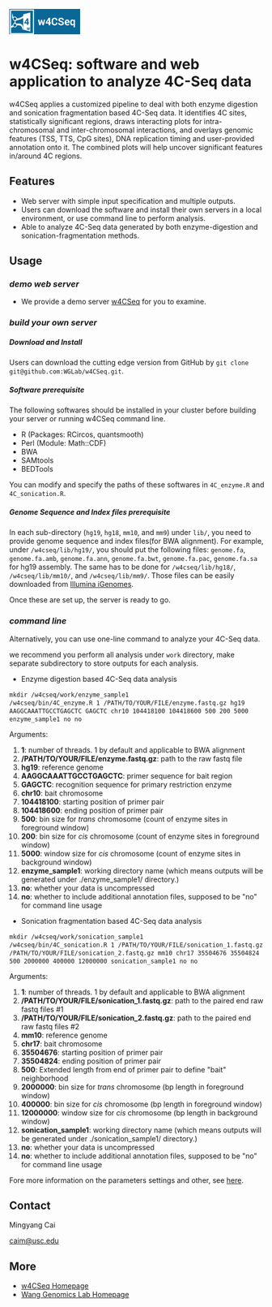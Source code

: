 ![w4CSeq](/html/W4CSEQ_files/w4cseq.png)
# w4CSeq: software and web application to analyze 4C-Seq data

w4CSeq applies a customized pipeline to deal with both enzyme digestion and sonication fragmentation based 4C-Seq data. 
It identifies 4C sites, statistically significant regions, draws interacting plots for intra-chromosomal and inter-chromosomal interactions, and overlays genomic features (TSS, TTS, CpG sites), DNA replication timing and user-provided annotation onto it. 
The combined plots will help uncover significant features in/around 4C regions. 

## Features
* Web server with simple input specification and multiple outputs.
* Users can download the software and install their own servers in a local environment, or use command line to perform analysis.
* Able to analyze 4C-Seq data generated by both enzyme-digestion and sonication-fragmentation methods.

## Usage
### *demo web server*
* We provide a demo server [w4CSeq](http://w4cseq.wglab.org/) for you to examine. 

### *build your own server*

##### Download and Install
Users can download the cutting edge version from GitHub by `git clone git@github.com:WGLab/w4CSeq.git`.

##### Software prerequisite
The following softwares should be installed in your cluster before building your server or running w4CSeq command line.
  * R (Packages: RCircos, quantsmooth)
  * Perl (Module: Math::CDF)
  * BWA
  * SAMtools
  * BEDTools
 
You can modify and specify the paths of these softwares in `4C_enzyme.R` and `4C_sonication.R`.

##### Genome Sequence and Index files prerequisite
In each sub-directory (`hg19`, `hg18`, `mm10`, and `mm9`) under `lib/`, you need to provide genome sequence and index files(for BWA alignment). For example, under `/w4cseq/lib/hg19/`, you should put the following files: `genome.fa`, `genome.fa.amb`, `genome.fa.ann`, `genome.fa.bwt`, `genome.fa.pac`, `genome.fa.sa` for hg19 assembly. The same has to be done for `/w4cseq/lib/hg18/`, `/w4cseq/lib/mm10/`, and `/w4cseq/lib/mm9/`. Those files can be easily downloaded from [Illumina iGenomes](http://support.illumina.com/sequencing/sequencing_software/igenome.html).

Once these are set up, the server is ready to go.


### *command line*
Alternatively, you can use one-line command to analyze your 4C-Seq data.

we recommend you perform all analysis under `work` directory, make separate subdirectory to store outputs for each analysis.

* Enzyme digestion based 4C-Seq data analysis
```
mkdir /w4cseq/work/enzyme_sample1
/w4cseq/bin/4C_enzyme.R 1 /PATH/TO/YOUR/FILE/enzyme.fastq.gz hg19 AAGGCAAATTGCCTGAGCTC GAGCTC chr10 104418100 104418600 500 200 5000 enzyme_sample1 no no
```
Arguments:
  1. **1**: number of threads. 1 by default and applicable to BWA alignment
  2. **/PATH/TO/YOUR/FILE/enzyme.fastq.gz**: path to the raw fastq file
  3. **hg19**: reference genome
  4. **AAGGCAAATTGCCTGAGCTC**: primer sequence for bait region
  5. **GAGCTC**: recognition sequence for primary restriction enzyme
  6. **chr10**: bait chromosome
  7. **104418100**: starting position of primer pair
  8. **104418600**: ending position of primer pair
  9. **500**: bin size for *trans* chromosome (count of enzyme sites in foreground window)
  10. **200**: bin size for *cis* chromosome (count of enzyme sites in foreground window)
  11. **5000**: window size for *cis* chromosome (count of enzyme sites in background window)
  12. **enzyme_sample1**: working directory name (which means outputs will be generated under ./enzyme_sample1/ directory.)
  13. **no**: whether your data is uncompressed
  14. **no**: whether to include additional annotation files, supposed to be "no" for command line usage

* Sonication fragmentation based 4C-Seq data analysis
```
mkdir /w4cseq/work/sonication_sample1
/w4cseq/bin/4C_sonication.R 1 /PATH/TO/YOUR/FILE/sonication_1.fastq.gz /PATH/TO/YOUR/FILE/sonication_2.fastq.gz mm10 chr17 35504676 35504824 500 2000000 400000 12000000 sonication_sample1 no no
```
Arguments:
  1. **1**: number of threads. 1 by default and applicable to BWA alignment
  2. **/PATH/TO/YOUR/FILE/sonication_1.fastq.gz**: path to the paired end raw fastq files #1
  3. **/PATH/TO/YOUR/FILE/sonication_2.fastq.gz**: path to the paired end raw fastq files #2
  4. **mm10**: reference genome
  5. **chr17**: bait chromosome
  6. **35504676**: starting position of primer pair
  7. **35504824**: ending position of primer pair
  8. **500**: Extended length from end of primer pair to define "bait" neighborhood
  9. **2000000**: bin size for *trans* chromosome (bp length in foreground window)
  10. **400000**: bin size for *cis* chromosome (bp length in foreground window)
  11. **12000000**: window size for *cis* chromosome (bp length in background window)
  12. **sonication_sample1**: working directory name (which means outputs will be generated under ./sonication_sample1/ directory.)
  13. **no**: whether your data is uncompressed
  14. **no**: whether to include additional annotation files, supposed to be "no" for command line usage

Fore more information on the parameters settings and other, see [here](http://w4cseq.wglab.org).


## Contact
Mingyang Cai

caim@usc.edu


## More
* [w4CSeq Homepage](http://w4cseq.wglab.org)
* [Wang Genomics Lab Homepage](http://genomics.usc.edu)

